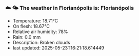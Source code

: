 ### ☁️ 🌤️  The weather in Florianópolis is: Florianópolis

- Temperature: 18.71°C
- On flesh: 18.67°C
- Relative air humidity: 78%
- Rain: 0.0 mm
- Description: Broken clouds
- last updated: 2025-05-23T16:21:18.614449
